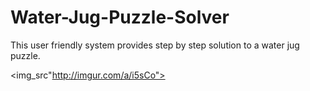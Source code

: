# Water-Jug-Puzzle-Solver
This user friendly system provides step by step solution to a water jug puzzle.

<img_src"http://imgur.com/a/i5sCo">
